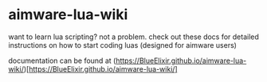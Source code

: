 # aimware-lua-wiki
want to learn lua scripting? not a problem.
check out these docs for detailed instructions on how to start coding luas (designed for aimware users)


documentation can be found at (https://BlueElixir.github.io/aimware-lua-wiki/)[https://BlueElixir.github.io/aimware-lua-wiki/]

